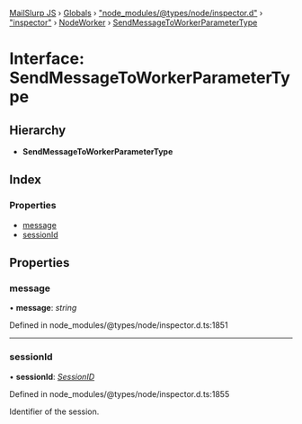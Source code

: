 [MailSlurp JS](../README.md) › [Globals](../globals.md) › ["node_modules/@types/node/inspector.d"](../modules/_node_modules__types_node_inspector_d_.md) › ["inspector"](../modules/_node_modules__types_node_inspector_d_._inspector_.md) › [NodeWorker](../modules/_node_modules__types_node_inspector_d_._inspector_.nodeworker.md) › [SendMessageToWorkerParameterType](_node_modules__types_node_inspector_d_._inspector_.nodeworker.sendmessagetoworkerparametertype.md)

# Interface: SendMessageToWorkerParameterType

## Hierarchy

* **SendMessageToWorkerParameterType**

## Index

### Properties

* [message](_node_modules__types_node_inspector_d_._inspector_.nodeworker.sendmessagetoworkerparametertype.md#message)
* [sessionId](_node_modules__types_node_inspector_d_._inspector_.nodeworker.sendmessagetoworkerparametertype.md#sessionid)

## Properties

###  message

• **message**: *string*

Defined in node_modules/@types/node/inspector.d.ts:1851

___

###  sessionId

• **sessionId**: *[SessionID](../modules/_node_modules__types_node_inspector_d_._inspector_.nodeworker.md#sessionid)*

Defined in node_modules/@types/node/inspector.d.ts:1855

Identifier of the session.
